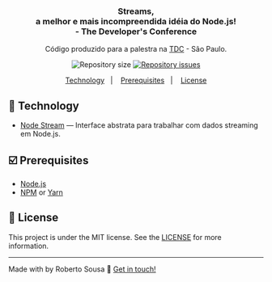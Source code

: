 
<h3 align="center">
Streams, 
<br />a melhor e mais incompreendida idéia do Node.js! 
<br /> - The Developer's Conference
</h3>
<p align="center">
Código produzido para a palestra na <a href="https://thedevconf.com/tdc/2020/sampaonline/trilha-node-js">TDC</a> - São Paulo.
</p>
<p align="center">
  <img alt="Repository size" src="https://img.shields.io/github/repo-size/robertosousa1/talk-tdc-nodejs-streams.svg">
  </a>
  <a href="https://github.com/robertosousa1/talk-tdc-nodejs-streams/issues">
    <img alt="Repository issues" src="https://img.shields.io/github/issues/robertosousa1/talk-tdc-nodejs-streams.svg">
  </a>
</p>

<p align="center">
<a href="#rocket-technology">Technology</a>&nbsp;&nbsp;&nbsp;|&nbsp;&nbsp;&nbsp;
  <a href="#ballot_box_with_check-prerequisites">Prerequisites</a>&nbsp;&nbsp;&nbsp;|&nbsp;&nbsp;&nbsp;
  <a href="#memo-license">License</a>
</p>

## [](#technology):rocket: Technology
-  <a href="https://nodejs.org/api/stream.html">Node Stream</a> — Interface abstrata para trabalhar com dados streaming em Node.js.

## [](#prerequisites):ballot_box_with_check: Prerequisites
-   [Node.js](https://nodejs.org/en/)
-   [NPM](https://www.npmjs.com/) or [Yarn](https://yarnpkg.com/pt-BR/docs/install)


## [](#license):memo: License
This project is under the MIT license. See the [LICENSE](https://github.com/robertosousa1/talk-tdc-nodejs-streams/blob/master/LICENSE) for more information.

----------

Made with by Roberto Sousa  👋  [Get in touch!](https://www.linkedin.com/in/robertosousa01/)
